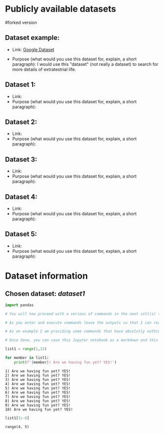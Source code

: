 # Publicly available datasets
#forked version

## Dataset example:

- Link: [Google Dataset](https://www.google.com)

- Purpose (what would you use this dataset for, explain, a short paragraph): 
I would use this "dataset" (not really a dataset) to search for more details of extratestrial life. 

## Dataset 1:

- Link: []()
- Purpose (what would you use this dataset for, explain, a short paragraph): 

## Dataset 2:

- Link: []()
- Purpose (what would you use this dataset for, explain, a short paragraph): 

## Dataset 3:

- Link: []()
- Purpose (what would you use this dataset for, explain, a short paragraph): 

## Dataset 4:

- Link: []()
- Purpose (what would you use this dataset for, explain, a short paragraph): 

## Dataset 5:

- Link: []()
- Purpose (what would you use this dataset for, explain, a short paragraph): 

# Dataset information


## Chosen dataset: ***dataset1***


```python
import pandas
```


```python
# You will now proceed with a serious of commands in the next cell(s) that demonstrate some level of manipulation of the dataset that you are interested, in my case dataset1

# As you enter and execute commands leave the outputs so that I can read the manipulation that you did. Use all of your python skills here that you wish

# As an example I am providing some commands that have absolutly nothing to do with a dataset but just to illustrate the capture in my Jupyter notebook

# Once done, you can save this Jupyter notebook as a markdown and this is what I want you to commit to your private repo. Once you have your assignment ready, invite me to your private repo
```


```python
list1 = range(1,11)
```


```python
for member in list1:
    print(f'{member}) Are we having fun yet? YES!')
```

    1) Are we having fun yet? YES!
    2) Are we having fun yet? YES!
    3) Are we having fun yet? YES!
    4) Are we having fun yet? YES!
    5) Are we having fun yet? YES!
    6) Are we having fun yet? YES!
    7) Are we having fun yet? YES!
    8) Are we having fun yet? YES!
    9) Are we having fun yet? YES!
    10) Are we having fun yet? YES!



```python
list1[3:-6]
```




    range(4, 5)




```python

```
